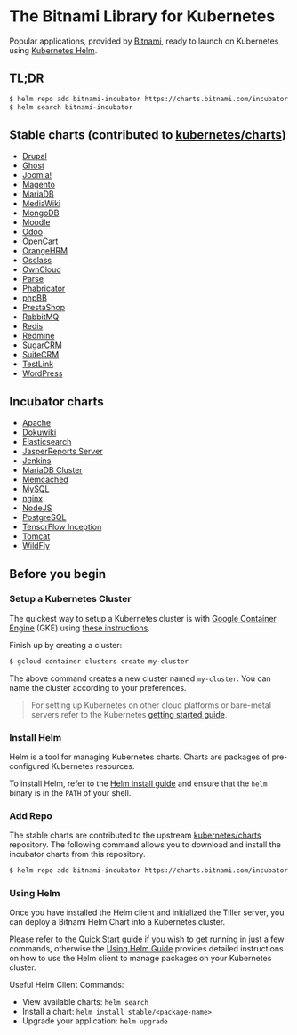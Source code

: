 # The Bitnami Library for Kubernetes

Popular applications, provided by [Bitnami](https://bitnami.com), ready to launch on Kubernetes using [Kubernetes Helm](https://github.com/kubernetes/helm).

## TL;DR

```bash
$ helm repo add bitnami-incubator https://charts.bitnami.com/incubator
$ helm search bitnami-incubator
```

## Stable charts (contributed to [kubernetes/charts](https://github.com/kubernetes/charts))

- [Drupal](https://github.com/kubernetes/charts/tree/master/stable/drupal)
- [Ghost](https://github.com/kubernetes/charts/tree/master/stable/ghost)
- [Joomla!](https://github.com/kubernetes/charts/tree/master/stable/joomla)
- [Magento](https://github.com/kubernetes/charts/tree/master/stable/magento)
- [MariaDB](https://github.com/kubernetes/charts/tree/master/stable/mariadb)
- [MediaWiki](https://github.com/kubernetes/charts/tree/master/stable/mediawiki)
- [MongoDB](https://github.com/kubernetes/charts/tree/master/stable/mongodb)
- [Moodle](https://github.com/kubernetes/charts/tree/master/stable/moodle)
- [Odoo](https://github.com/kubernetes/charts/tree/master/stable/odoo)
- [OpenCart](https://github.com/kubernetes/charts/tree/master/stable/opencart)
- [OrangeHRM](https://github.com/kubernetes/charts/tree/master/stable/orangehrm)
- [Osclass](https://github.com/kubernetes/charts/tree/master/stable/osclass)
- [OwnCloud](https://github.com/kubernetes/charts/tree/master/stable/owncloud)
- [Parse](https://github.com/kubernetes/charts/tree/master/stable/parse)
- [Phabricator](https://github.com/kubernetes/charts/tree/master/stable/phabricator)
- [phpBB](https://github.com/kubernetes/charts/tree/master/stable/phpbb)
- [PrestaShop](https://github.com/kubernetes/charts/tree/master/stable/prestashop)
- [RabbitMQ](https://github.com/kubernetes/charts/tree/master/stable/rabbitmq)
- [Redis](https://github.com/kubernetes/charts/tree/master/stable/redis)
- [Redmine](https://github.com/kubernetes/charts/tree/master/stable/redmine)
- [SugarCRM](https://github.com/kubernetes/charts/tree/master/stable/sugarcrm)
- [SuiteCRM](https://github.com/kubernetes/charts/tree/master/stable/suitecrm)
- [TestLink](https://github.com/kubernetes/charts/tree/master/stable/testlink)
- [WordPress](https://github.com/kubernetes/charts/tree/master/stable/wordpress)

## Incubator charts

- [Apache](https://github.com/bitnami/charts/tree/master/incubator/apache)
- [Dokuwiki](https://github.com/kubernetes/charts/tree/master/stable/dokuwiki)
- [Elasticsearch](https://github.com/bitnami/charts/tree/master/incubator/elasticsearch)
- [JasperReports Server](https://github.com/kubernetes/charts/tree/master/stable/jasperreports)
- [Jenkins](https://github.com/bitnami/charts/tree/master/incubator/jenkins)
- [MariaDB Cluster](https://github.com/bitnami/charts/tree/master/incubator/mariadb-cluster)
- [Memcached](https://github.com/bitnami/charts/tree/master/incubator/memcached)
- [MySQL](https://github.com/bitnami/charts/tree/master/incubator/mysql)
- [nginx](https://github.com/bitnami/charts/tree/master/incubator/nginx)
- [NodeJS](https://github.com/bitnami/charts/tree/master/incubator/node)
- [PostgreSQL](https://github.com/bitnami/charts/tree/master/incubator/postgresql)
- [TensorFlow Inception](https://github.com/bitnami/charts/tree/master/incubator/tensorflow-inception)
- [Tomcat](https://github.com/bitnami/charts/tree/master/incubator/tomcat)
- [WildFly](https://github.com/bitnami/charts/tree/master/incubator/wildfly)

## Before you begin

### Setup a Kubernetes Cluster

The quickest way to setup a Kubernetes cluster is with [Google Container Engine](https://cloud.google.com/container-engine/) (GKE) using [these instructions](https://cloud.google.com/container-engine/docs/before-you-begin).

Finish up by creating a cluster:

```bash
$ gcloud container clusters create my-cluster
```

The above command creates a new cluster named `my-cluster`. You can name the cluster according to your preferences.

> For setting up Kubernetes on other cloud platforms or bare-metal servers refer to the Kubernetes [getting started guide](http://kubernetes.io/docs/getting-started-guides/).

### Install Helm

Helm is a tool for managing Kubernetes charts. Charts are packages of pre-configured Kubernetes resources.

To install Helm, refer to the [Helm install guide](https://github.com/kubernetes/helm#install) and ensure that the `helm` binary is in the `PATH` of your shell.

### Add Repo

The stable charts are contributed to the upstream [kubernetes/charts](https://github.com/kubernetes/charts) repository. The following command allows you to download and install the incubator charts from this repository.

```bash
$ helm repo add bitnami-incubator https://charts.bitnami.com/incubator
```

### Using Helm

Once you have installed the Helm client and initialized the Tiller server, you can deploy a Bitnami Helm Chart into a Kubernetes cluster.

Please refer to the [Quick Start guide](https://github.com/kubernetes/helm/blob/master/docs/quickstart.md) if you wish to get running in just a few commands, otherwise the [Using Helm Guide](https://github.com/kubernetes/helm/blob/master/docs/using_helm.md) provides detailed instructions on how to use the Helm client to manage packages on your Kubernetes cluster.

Useful Helm Client Commands:
* View available charts: `helm search`
* Install a chart: `helm install stable/<package-name>`
* Upgrade your application: `helm upgrade`
